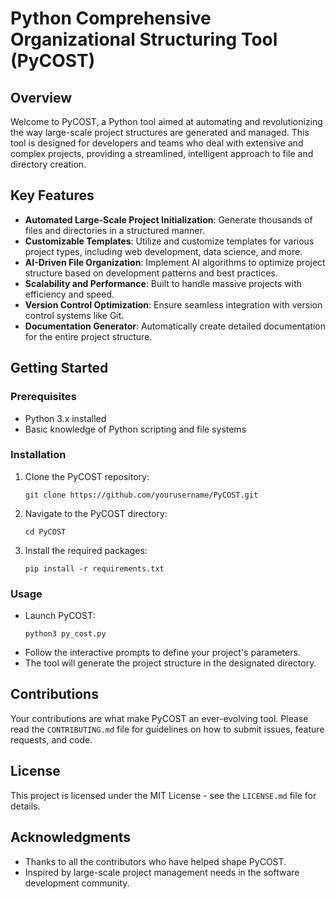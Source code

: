 # Python Comprehensive Organizational Structuring Tool (PyCOST)

## Overview
Welcome to PyCOST, a Python tool aimed at automating and revolutionizing the way large-scale project structures are generated and managed. This tool is designed for developers and teams who deal with extensive and complex projects, providing a streamlined, intelligent approach to file and directory creation.

## Key Features
- **Automated Large-Scale Project Initialization**: Generate thousands of files and directories in a structured manner.
- **Customizable Templates**: Utilize and customize templates for various project types, including web development, data science, and more.
- **AI-Driven File Organization**: Implement AI algorithms to optimize project structure based on development patterns and best practices.
- **Scalability and Performance**: Built to handle massive projects with efficiency and speed.
- **Version Control Optimization**: Ensure seamless integration with version control systems like Git.
- **Documentation Generator**: Automatically create detailed documentation for the entire project structure.

## Getting Started

### Prerequisites
- Python 3.x installed
- Basic knowledge of Python scripting and file systems

### Installation
1. Clone the PyCOST repository:
   ```
   git clone https://github.com/yourusername/PyCOST.git
   ```
2. Navigate to the PyCOST directory:
   ```
   cd PyCOST
   ```
3. Install the required packages:
   ```
   pip install -r requirements.txt
   ```

### Usage
- Launch PyCOST:
  ```
  python3 py_cost.py
  ```
- Follow the interactive prompts to define your project's parameters.
- The tool will generate the project structure in the designated directory.

## Contributions
Your contributions are what make PyCOST an ever-evolving tool. Please read the `CONTRIBUTING.md` file for guidelines on how to submit issues, feature requests, and code.

## License
This project is licensed under the MIT License - see the `LICENSE.md` file for details.

## Acknowledgments
- Thanks to all the contributors who have helped shape PyCOST.
- Inspired by large-scale project management needs in the software development community.
